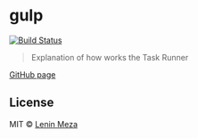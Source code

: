# gulp
[![Build Status][travis-image]][travis-url]

> Explanation of how works the Task Runner

[GitHub page](https://lenin-anzen.github.io/gulp/)

## License

MIT © [Lenin Meza](https://travis-ci.org/lenin-anzen)

[travis-image]: https://travis-ci.org/lenin-anzen/gulp.svg?branch=master
[travis-url]: https://travis-ci.org/lenin-anzen/gulp
